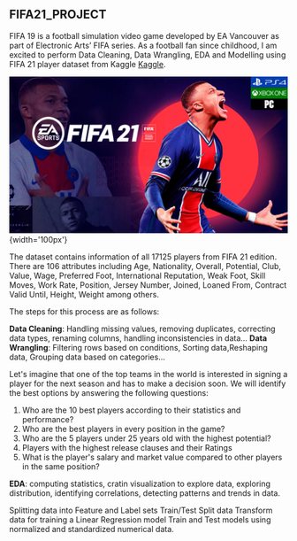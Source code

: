 ## FIFA21_PROJECT 
 
FIFA 19 is a football simulation video game developed by EA Vancouver as part of Electronic Arts’ FIFA series. As a football fan since childhood, I am excited to perform Data Cleaning, Data Wrangling, EDA and Modelling using FIFA 21 player dataset from Kaggle [Kaggle](https://www.kaggle.com/datasets/ekrembayar/fifa-21-complete-player-dataset?select=fifa21_male2.csv).

![](https://github.com/EmiliaLopez/FIFA21_DA_PROJECT/blob/main/fifa.jpg){width='100px'}

The dataset contains information of all 17125 players from FIFA 21 edition. There are 106 attributes including Age, Nationality, Overall, Potential, Club, Value, Wage, Preferred Foot, International Reputation, Weak Foot, Skill Moves, Work Rate, Position, Jersey Number, Joined, Loaned From, Contract Valid Until, Height, Weight among others.

The steps for this process are as follows:

**Data Cleaning**: Handling missing values, removing duplicates, correcting data types, renaming columns, handling inconsistencies in data...
**Data Wrangling**: Filtering rows based on conditions, Sorting data,Reshaping data, Grouping data based on categories...

Let's imagine that one of the top teams in the world is interested in signing a player for the next season and has to make a decision soon. We will identify the best options by answering the following questions:

1. Who are the 10 best players according to their statistics and performance?
3. Who are the  best players in every position in the game?
4. Who are the 5 players under 25 years old with the highest potential?
5. Players with the highest release clauses and their Ratings
6. What is the player's salary and market value compared to other players in the same position?


**EDA**: computing statistics, cratin visualization to explore data, exploring distribution, identifying correlations, detecting patterns and trends in data.

Splitting data into Feature and Label sets
Train/Test Split data
Transform data for training a Linear Regression model
Train and Test models using normalized and standardized numerical data.



